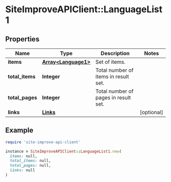 # SiteImproveAPIClient::LanguageList1

## Properties

| Name | Type | Description | Notes |
| ---- | ---- | ----------- | ----- |
| **items** | [**Array&lt;Language1&gt;**](Language1.md) | Set of items. |  |
| **total_items** | **Integer** | Total number of items in result set. |  |
| **total_pages** | **Integer** | Total number of pages in result set. |  |
| **links** | [**Links**](Links.md) |  | [optional] |

## Example

```ruby
require 'site-improve-api-client'

instance = SiteImproveAPIClient::LanguageList1.new(
  items: null,
  total_items: null,
  total_pages: null,
  links: null
)
```

